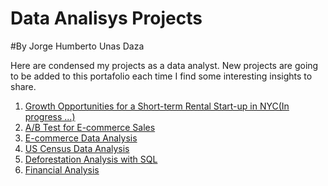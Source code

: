 # Data Analisys Projects 

#By Jorge Humberto Unas Daza

Here are condensed my projects as a data analyst. New projects are going to be added to this portafolio each time I find some interesting insights to share.

1. <a> [Growth Opportunities for a Short-term Rental Start-up in NYC(In progress ...)](https://github.com/jorgeUnas/Growth_Opportunities_for_a_Short-term_Rental_Start-up) </a>
2. <a> [A/B Test for E-commerce Sales](https://github.com/jorgeUnas/A-B-Test-for-E-commerce-Sales) </a>
3. <a> [E-commerce Data Analysis](https://github.com/jorgeUnas/E-commerce_Data_Analysis/blob/main/README.md) </a>
4. <a> [US Census Data Analysis](https://github.com/jorgeUnas/US_Census_Data_Analysis/blob/main/README.md) </a>
5. <a> [Deforestation Analysis with SQL](https://github.com/jorgeUnas/Deforestation_Analysis_SQL/blob/main/README.md) </a>
6. <a> [Financial Analysis](https://github.com/jorgeUnas/Financial_Analysis) </a>
